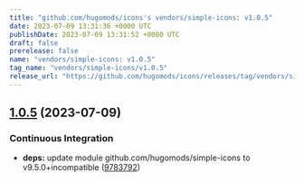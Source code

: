 ```yaml
---
title: "github.com/hugomods/icons's vendors/simple-icons: v1.0.5"
date: 2023-07-09 13:31:36 +0000 UTC
publishDate: 2023-07-09 13:31:52 +0000 UTC
draft: false
prerelease: false
name: "vendors/simple-icons: v1.0.5"
tag_name: "vendors/simple-icons/v1.0.5"
release_url: "https://github.com/hugomods/icons/releases/tag/vendors/simple-icons/v1.0.5"
---
```


## [1.0.5](https://github.com/hugomods/icons/compare/vendors/simple-icons/v1.0.4...vendors/simple-icons/v1.0.5) (2023-07-09)


### Continuous Integration

* **deps:** update module github.com/hugomods/simple-icons to v9.5.0+incompatible ([9783792](https://github.com/hugomods/icons/commit/978379241dcea02ca05a992799594206f041465d))
